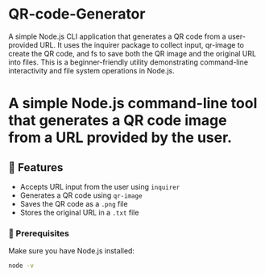 # QR-code-Generator
A simple Node.js CLI application that generates a QR code from a user-provided URL. It uses the inquirer package to collect input, qr-image to create the QR code, and fs to save both the QR image and the original URL into files. This is a beginner-friendly utility demonstrating command-line interactivity and file system operations in Node.js.

# A simple Node.js command-line tool that generates a QR code image from a URL provided by the user.

## 📌 Features

- Accepts URL input from the user using `inquirer`
- Generates a QR code using `qr-image`
- Saves the QR code as a `.png` file
- Stores the original URL in a `.txt` file



### 🔧 Prerequisites

Make sure you have Node.js installed:

```bash
node -v
